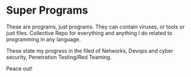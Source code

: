 # Super Programs

These are programs, just programs. They can contain viruses, or tools or just files. Collective Repo for everything and anything I do related to programming in any language. 

These state my progress in the filed of Networks, Devops and cyber security, Penetration Testing/Red Teaming. 

Peace out!
